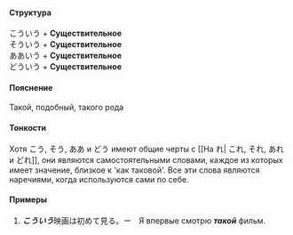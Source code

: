 #### Структура
こういう + **Существительное**  
そういう + **Существительное**  
ああいう + **Существительное**  
どういう + **Существительное**
#### Пояснение
Такой, подобный, такого рода
#### Тонкости
Хотя こう, そう, ああ и どう имеют общие черты с [[На れ| これ, それ, あれ и どれ]], они являются самостоятельными словами, каждое из которых имеет значение, близкое к 'как таковой'. Все эти слова являются наречиями, когда используются сами по себе.
#### Примеры
1. ***こういう***映画は初めて見る。ー　Я впервые смотрю ***такой*** фильм.
